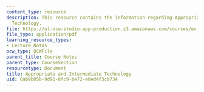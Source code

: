```yaml
---
content_type: resource
description: This resource contains the information regarding Appropriate and Intermediate
  Technology.
file: https://ol-ocw-studio-app-production.s3.amazonaws.com/courses/ec-701j-d-lab-i-development-fall-2009/6ab9b05b9d918fc9be72e0ed4f3cb734_MITEC_701JF09_lec04_notes.pdf
file_type: application/pdf
learning_resource_types:
- Lecture Notes
ocw_type: OCWFile
parent_title: Course Notes
parent_type: CourseSection
resourcetype: Document
title: Appropriate and Intermediate Technology
uid: 6ab9b05b-9d91-8fc9-be72-e0ed4f3cb734
---
```

